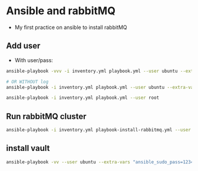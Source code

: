 # Ansible and rabbitMQ

- My first practice on ansible to install rabbitMQ


## Add user
- With user/pass:

```sh
ansible-playbook -vvv -i inventory.yml playbook.yml --user ubuntu --extra-vars "ansible_sudo_pass=12345678"

# OR WITHOUT log
ansible-playbook -i inventory.yml playbook.yml --user ubuntu --extra-vars "ansible_sudo_pass=12345678"

ansible-playbook -i inventory.yml playbook.yml --user root
```


## Run rabbitMQ cluster
```sh
ansible-playbook -i inventory.yml playbook-install-rabbitmq.yml --user root
```


## install vault

```sh
ansible-playbook -vv --user ubuntu --extra-vars "ansible_sudo_pass=12345678" -i inventy-vault.yml playbook-install-vault.yml 
```